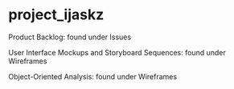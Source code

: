 # project_ijaskz

Product Backlog: found under Issues

User Interface Mockups and Storyboard Sequences: found under Wireframes

Object-Oriented Analysis: found under Wireframes
